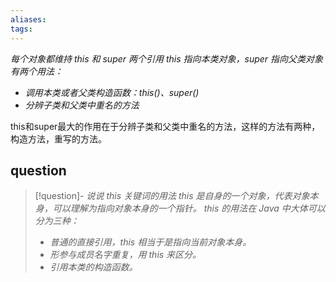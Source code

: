 ```yaml
---
aliases: 
tags: 
---
```

*每个对象都维持 this 和 super 两个引用*
*this 指向本类对象，super 指向父类对象*
*有两个用法：*
+ *调用本类或者父类构造函数：this()、super()*
+ *分辨子类和父类中重名的方法*

this和super最大的作用在于分辨子类和父类中重名的方法，这样的方法有两种，构造方法，重写的方法。

## question

> [!question]- _说说 this 关键词的用法_
> _this 是自身的一个对象，代表对象本身，可以理解为指向对象本身的一个指针。_
> _this 的用法在 Java 中大体可以分为三种：_
> + _普通的直接引用，this 相当于是指向当前对象本身。_
> + _形参与成员名字重复，用 this 来区分。_
> + _引用本类的构造函数。_
